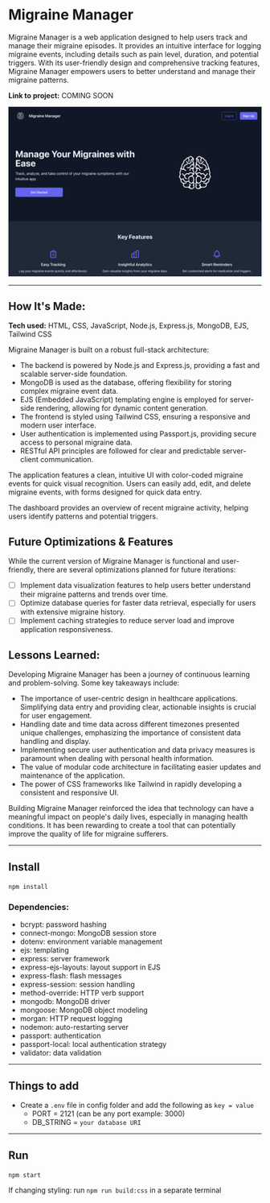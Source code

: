 # Migraine Manager

Migraine Manager is a web application designed to help users track and manage their migraine episodes. It provides an intuitive interface for logging migraine events, including details such as pain level, duration, and potential triggers. With its user-friendly design and comprehensive tracking features, Migraine Manager empowers users to better understand and manage their migraine patterns.

**Link to project:** COMING SOON

![Landing Page](public/assets/images/jpeg/landing.jpeg)

---

## How It's Made:

**Tech used:** HTML, CSS, JavaScript, Node.js, Express.js, MongoDB, EJS, Tailwind CSS

Migraine Manager is built on a robust full-stack architecture:

- The backend is powered by Node.js and Express.js, providing a fast and scalable server-side foundation.
- MongoDB is used as the database, offering flexibility for storing complex migraine event data.
- EJS (Embedded JavaScript) templating engine is employed for server-side rendering, allowing for dynamic content generation.
- The frontend is styled using Tailwind CSS, ensuring a responsive and modern user interface.
- User authentication is implemented using Passport.js, providing secure access to personal migraine data.
- RESTful API principles are followed for clear and predictable server-client communication.

The application features a clean, intuitive UI with color-coded migraine events for quick visual recognition. Users can easily add, edit, and delete migraine events, with forms designed for quick data entry. 

The dashboard provides an overview of recent migraine activity, helping users identify patterns and potential triggers.

## Future Optimizations & Features

While the current version of Migraine Manager is functional and user-friendly, there are several optimizations planned for future iterations:

- [ ] Implement data visualization features to help users better understand their migraine patterns and trends over time.
- [ ] Optimize database queries for faster data retrieval, especially for users with extensive migraine history.
- [ ] Implement caching strategies to reduce server load and improve application responsiveness.

## Lessons Learned:

Developing Migraine Manager has been a journey of continuous learning and problem-solving. Some key takeaways include:

- The importance of user-centric design in healthcare applications. Simplifying data entry and providing clear, actionable insights is crucial for user engagement.
- Handling date and time data across different timezones presented unique challenges, emphasizing the importance of consistent data handling and display.
- Implementing secure user authentication and data privacy measures is paramount when dealing with personal health information.
- The value of modular code architecture in facilitating easier updates and maintenance of the application.
- The power of CSS frameworks like Tailwind in rapidly developing a consistent and responsive UI.

Building Migraine Manager reinforced the idea that technology can have a meaningful impact on people's daily lives, especially in managing health conditions. It has been rewarding to create a tool that can potentially improve the quality of life for migraine sufferers.

---

## Install

`npm install`

### Dependencies:
- bcrypt: password hashing
- connect-mongo: MongoDB session store
- dotenv: environment variable management
- ejs: templating
- express: server framework
- express-ejs-layouts: layout support in EJS
- express-flash: flash messages
- express-session: session handling
- method-override: HTTP verb support
- mongodb: MongoDB driver
- mongoose: MongoDB object modeling
- morgan: HTTP request logging
- nodemon: auto-restarting server
- passport: authentication
- passport-local: local authentication strategy
- validator: data validation

---

## Things to add

- Create a `.env` file in config folder and add the following as `key = value`
  - PORT = 2121 (can be any port example: 3000)
  - DB_STRING = `your database URI`

---

## Run

`npm start`

If changing styling: run `npm run build:css` in a separate terminal